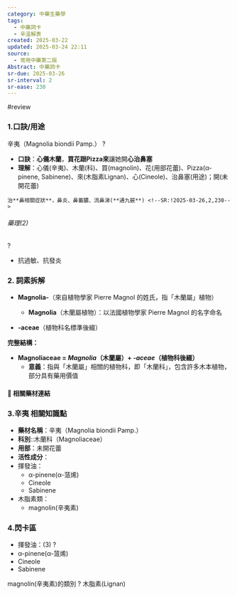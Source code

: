 ```yaml
---
category: 中藥生藥學
tags:
  - 中藥詞卡
  - 辛溫解表
created: 2025-03-22
updated: 2025-03-24 22:11
source:
  - 常用中藥第二版
Abstract: 中藥詞卡
sr-due: 2025-03-26
sr-interval: 2
sr-ease: 230
---
```

#review 
### 1.口訣/用途
辛夷（Magnolia biondii Pamp.）
?
- **口訣**：**心儀木蘭**，**買花跟Pizza來**讓她開**心治鼻塞**
- **理解**：心儀(辛夷)、木蘭(科)、買(magnolin)、花(用部花蕾)、Pizza(α-pinene, Sabinene)、來(木脂素Lignan)、心(Cineole)、治鼻塞(用途)；開(未開花蕾)
> 
	治**鼻相關症狀**，鼻炎、鼻蓄膿、流鼻涕(**通九竅**) <!--SR:!2025-03-26,2,230-->

###### 藥理(2)
?
- 抗過敏、抗發炎 <!--SR:!2025-03-25,1,210-->

### 2. 詞素拆解

- **Magnolia-**（來自植物學家 Pierre Magnol 的姓氏，指「木蘭屬」植物）
  - **Magnolia**（木蘭屬植物）：以法國植物學家 Pierre Magnol 的名字命名

- **-aceae**（植物科名標準後綴）

**完整結構：**

- **Magnoliaceae = *Magnolia*（木蘭屬）+ *-aceae*（植物科後綴）**  
  - **意義**：指與「木蘭屬」相關的植物科，即「木蘭科」，包含許多木本植物，部分具有藥用價值 


#### 📌 相關藥材連結







### 3.辛夷 相關知識點
- **藥材名稱**：辛夷（Magnolia biondii Pamp.）
- **科別**::木蘭科（Magnoliaceae） <!--SR:!2025-03-26,2,230-->
- **用部**：未開花蕾
- **活性成分**：
- 揮發油：
	- α-pinene(α-蒎烯)
	- Cineole
	- Sabinene
- 木脂素類：
	- magnolin(辛夷素)



### 4.閃卡區

- 揮發油：(3)
?
- α-pinene(α-蒎烯)
- Cineole
- Sabinene <!--SR:!2025-03-26,2,230-->

magnolin(辛夷素)的類別
?
木脂素(Lignan) <!--SR:!2025-03-26,2,230-->
